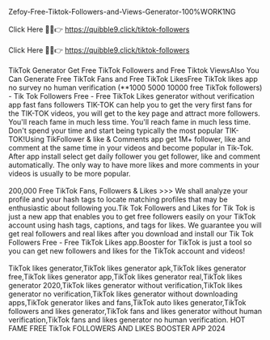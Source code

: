 Zefoy-Free-Tiktok-Followers-and-Views-Generator-100%WORK1NG
<br>
<br>Click Here 🔴✅👉 https://quibble9.click/tiktok-followers
<br>
<br>Click Here 🔴✅👉 https://quibble9.click/tiktok-followers
<br>
<br>TikTok Generator Get Free TikTok Followers and Free Tiktok ViewsAlso You Can Generate Free TikTok Fans and Free TikTok LikesFree TikTok likes app no survey no human verification (**1000 5000 10000 free TikTok followers) - Tik Tok Followers Free - Free TikTok Likes generator without verification app fast fans followers TIK-TOK can help you to get the very first fans for the TIK-TOK videos, you will get to the key page and attract more followers. You'll reach fame in much less time. You'll reach fame in much less time. Don't spend your time and start being typically the most popular TIK-TOK!Using TikFollower & like & Comments app get 1M+ follower, like and comment at the same time in your videos and become popular in Tik-Tok. After app install select get daily follower you get follower, like and comment automatically. The only way to have more likes and more comments in your videos is usually to be more popular.
<br>
<br>200,000 Free TikTok Fans, Followers & Likes >>> We shall analyze your profile and your hash tags to locate matching profiles that may be enthusiastic about following you.Tik Tok Followers and Likes for Tik Tok is just a new app that enables you to get free followers easily on your TikTok account using hash tags, captions, and tags for likes. We guarantee you will get real followers and real likes after you download and install our Tik Tok Followers Free - Free TikTok Likes app.Booster for TikTok is just a tool so you can get new followers and likes for the TikTok account and videos!
<br>
<br>TikTok likes generator,TikTok likes generator apk,TikTok likes generator free,TikTok likes generator app,TikTok likes generator real,TikTok likes generator 2020,TikTok likes generator without verification,TikTok likes generator no verification,TikTok likes generator without downloading apps,TikTok generator likes and fans,TikTok auto likes generator,TikTok followers and likes generator,TikTok fans and likes generator without human verification,TikTok fans and likes generator no human verification. HOT FAME FREE TikTok FOLLOWERS AND LIKES BOOSTER APP 2024